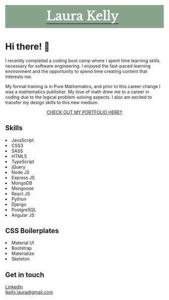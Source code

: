 <p align="center">
<img src="https://github.com/laurakelly1/laurakelly1/blob/main/image/title-image.png" />
</p>
<h1>Hi there! 👋</h1>

I recently completed a coding boot camp where I spent time learning skills necessary for software engineering. I enjoyed the fast-paced learning environment and the opportunity to spend time creating content that interests me. 

My formal training is in Pure Mathematics, and prior to this career change I was a mathematics publisher. My love of math drew me to a career in coding due to the logical problem-solving aspects. I also am excited to transfer my design skills to this new medium. 

<a href='https://laurakelly.netlify.app/'>
  <p align="center">
CHECK OUT MY PORTFOLIO HERE!!
    </p>
</a>

<h2>Skills</h2>
<li>JavaScript</li>
<li>CSS3</li>
<li>SASS</li>
<li>HTML5</li>
<li>TypeScript</li> 
<li>jQuery</li>
<li>Node JS</li>
<li>Express JS</li>
<li>MongoDB</li>
<li>Mongoose</li>
<li>React JS</li>
<li>Python</li>
<li>Django</li>
<li>PostgreSQL</li>
<li>Angular JS</li>

<h2>CSS Boilerplates</h2>
<li>Material UI</li>
<li>Bootstrap</li>
<li>Materialize</li>
<li>Skeleton</li>

<h2>Get in touch</h2>
<a href="https://www.linkedin.com/in/lkelly-laura">LinkedIn</a><br/>
<a href="mailto:lkelly.laura@gmail.com">lkelly.laura@gmail.com</a>


